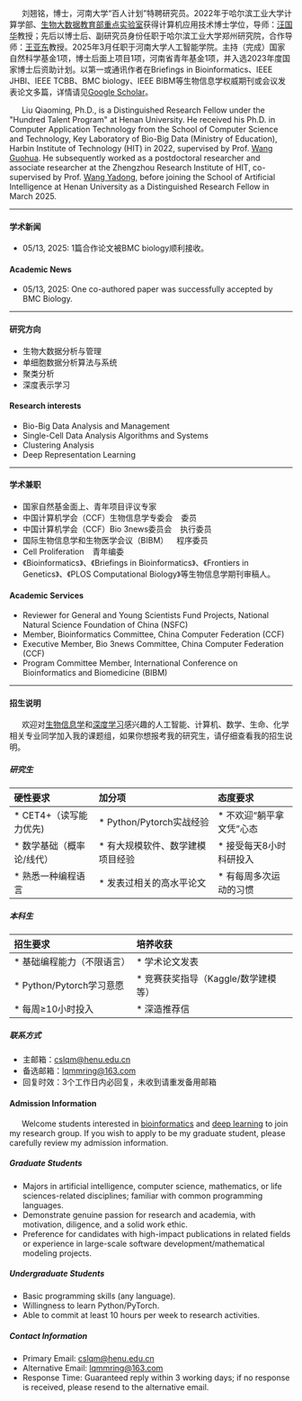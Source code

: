 
 &ensp;	 &ensp;	刘翘铭，博士，河南大学“百人计划”特聘研究员。2022年于哈尔滨工业大学计算学部、[生物大数据教育部重点实验室](http://bioinformatics.hit.edu.cn/index.html)获得计算机应用技术博士学位，导师：[汪国华](https://homepage.hit.edu.cn/wangguohua)教授；先后以博士后、副研究员身份任职于哈尔滨工业大学郑州研究院，合作导师：[王亚东](https://homepage.hit.edu.cn/wangyadong)教授。2025年3月任职于河南大学人工智能学院。主持（完成）国家自然科学基金1项，博士后面上项目1项，河南省青年基金1项，并入选2023年度国家博士后资助计划。以第一或通讯作者在Briefings in Bioinformatics、IEEE JHBI、IEEE TCBB、BMC biology、IEEE BIBM等生物信息学权威期刊或会议发表论文多篇，详情请见[Google Scholar](https://scholar.google.com/citations?hl=zh-CN&user=qksAJxwAAAAJ)。

 &ensp;	 &ensp;	Liu Qiaoming, Ph.D., is a Distinguished Research Fellow under the "Hundred Talent Program" at Henan University. He received his Ph.D. in Computer Application Technology from the School of Computer Science and Technology, Key Laboratory of Bio-Big Data (Ministry of Education), Harbin Institute of Technology (HIT) in 2022, supervised by Prof. [Wang Guohua](https://scholar.google.com/citations?user=VZ23VIwAAAAJ&hl=zh-CN). He subsequently worked as a postdoctoral researcher and associate researcher at the Zhengzhou Research Institute of HIT, co-supervised by Prof. [Wang Yadong](https://scholar.google.com/citations?hl=zh-CN&user=uqKkZiQAAAAJ), before joining the School of Artificial Intelligence at Henan University as a Distinguished Research Fellow in March 2025.

---
[//]: # (#### 联系方式  )

[//]: # ()
[//]: # (<code>cslqm@henu.edu.cn</code>  )

[//]: # ()
[//]: # (<code>lqmmring@163.com</code>（备选,optional）)

[//]: # ()
[//]: # (---)
#### 学术新闻
- 05/13, 2025: 1篇合作论文被BMC biology顺利接收。
#### Academic News
- 05/13, 2025: One co-authored paper was successfully accepted by BMC Biology.

---
#### 研究方向 
* 生物大数据分析与管理
* 单细胞数据分析算法与系统 
* 聚类分析
* 深度表示学习

#### Research interests
* Bio-Big Data Analysis and Management
* Single-Cell Data Analysis Algorithms and Systems
* Clustering Analysis
* Deep Representation Learning
---
#### 学术兼职
* 国家自然基金面上、青年项目评议专家
* 中国计算机学会（CCF）生物信息学专委会 &ensp;	委员
* 中国计算机学会（CCF）Bio 3news委员会 &ensp;	执行委员
* 国际生物信息学和生物医学会议（BIBM） &ensp;	程序委员
* Cell Proliferation &ensp;	青年编委 
* 《Bioinformatics》、《Briefings in Bioinformatics》、《Frontiers in Genetics》、《PLOS Computational Biology》等生物信息学期刊审稿人。

#### Academic Services
* Reviewer for General and Young Scientists Fund Projects, National Natural Science Foundation of China (NSFC)
* Member, Bioinformatics Committee, China Computer Federation (CCF)
* Executive Member, Bio 3news Committee, China Computer Federation (CCF)
* Program Committee Member, International Conference on Bioinformatics and Biomedicine (BIBM)
---

#### 招生说明
 &ensp;	 &ensp;	欢迎对[生物信息学](https://baike.baidu.com/item/%E7%94%9F%E7%89%A9%E4%BF%A1%E6%81%AF%E5%AD%A6/207195)和[深度学习](https://baike.baidu.com/item/%E6%B7%B1%E5%BA%A6%E5%AD%A6%E4%B9%A0/3729729)感兴趣的人工智能、计算机、数学、生命、化学相关专业同学加入我的课题组，如果你想报考我的研究生，请仔细查看我的招生说明。

##### **研究生**

| 硬性要求            | 加分项                  | 态度要求           |
|:----------------|:---------------------|:---------------|
| * CET4+（读写能力优先) |   * Python/Pytorch实战经验      | * 不欢迎“躺平拿文凭”心态 |
| * 数学基础（概率论/线代）  | * 有大规模软件、数学建模项目经验 | * 接受每天8小时科研投入  |
| * 熟悉一种编程语言      |  * 发表过相关的高水平论文   | * 有每周多次运动的习惯   |

##### **本科生**

| 招生要求                 | 培养收获                   |
|:---------------------|:-----------------------|
| * 基础编程能力（不限语言）       | * 学术论文发表               |
| * Python/Pytorch学习意愿 | * 竞赛获奖指导（Kaggle/数学建模等） |
| * 每周≥10小时投入          | * 深造推荐信                |

##### 联系方式
* 主邮箱：cslqm@henu.edu.cn
* 备选邮箱：lqmmring@163.com
* 回复时效：3个工作日内必回复，未收到请重发备用邮箱

#### Admission Information
 &ensp;	 &ensp;	Welcome students interested in [bioinformatics](https://en.wikipedia.org/wiki/Bioinformatics) and [deep learning](https://en.wikipedia.org/wiki/Deep_learning) to join my research group. If you wish to apply to be my graduate student, please carefully review my admission information.
##### Graduate Students
* Majors in artificial intelligence, computer science, mathematics, or life sciences-related disciplines; familiar with common programming languages.
* Demonstrate genuine passion for research and academia, with motivation, diligence, and a solid work ethic.
* Preference for candidates with high-impact publications in related fields or experience in large-scale software development/mathematical modeling projects.
##### Undergraduate Students
* Basic programming skills (any language).
* Willingness to learn Python/PyTorch.
* Able to commit at least 10 hours per week to research activities.
##### Contact Information
* Primary Email: cslqm@henu.edu.cn
* Alternative Email: lqmmring@163.com
* Response Time: Guaranteed reply within 3 working days; if no response is received, please resend to the alternative email.
